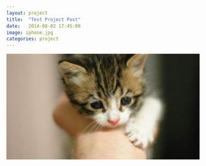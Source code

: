 ```yaml
---
layout: project
title:  "Test Project Post"
date:   2014-08-02 17:45:00
image: iphone.jpg
categories: project
---
```


![Kitty Image](/build/img/kitty.jpg)